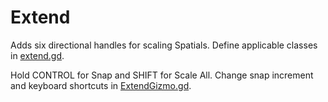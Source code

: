 # Extend

Adds six directional handles for scaling Spatials. Define applicable classes in [extend.gd](addons/extend/extend.gd).

Hold CONTROL for Snap and SHIFT for Scale All. Change snap increment and keyboard shortcuts in [ExtendGizmo.gd](addons/extend/ExtendGizmo.gd).
